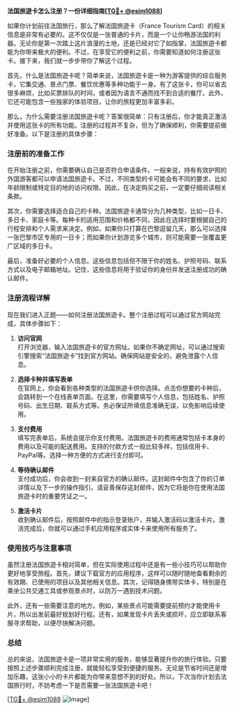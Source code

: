 **法国旅遊卡怎么注册？一份详细指南[[TG💪+ @esim1088](https://t.me/s/esim1088)]**

如果你计划前往法国旅行，那么了解法国旅遊卡（France Tourism Card）的相关信息是非常有必要的。这不仅仅是一张普通的卡片，而是一个让你畅游法国的利器。无论你是第一次踏上这片浪漫的土地，还是已经对它了如指掌，法国旅遊卡都能为你带来极大的便利。不过，在享受它的便利之前，你需要知道如何注册这张卡。接下来，我们就一步步带你了解这个过程。

首先，什么是法国旅遊卡呢？简单来说，法国旅遊卡是一种为游客提供的综合服务卡，它集交通、景点门票、餐饮优惠等多种功能于一身。有了这张卡，你可以省去很多麻烦，比如买票排队的时间，或者因为语言不通而找不到合适的餐厅。此外，它还可能包含一些独家的体验项目，让你的旅程更加丰富多彩。

那么，为什么需要注册法国旅遊卡呢？答案很简单：只有注册后，你才能真正激活并使用这张卡的所有功能。注册的过程并不复杂，但为了确保顺利，你需要提前做好准备。以下是注册的具体步骤：

### 注册前的准备工作

在开始注册之前，你需要确认自己是否符合申请条件。一般来说，持有有效护照的外国游客都可以申请法国旅遊卡。不过，不同类型的卡可能会有不同的要求，比如年龄限制或特定目的地的访问权限。因此，在决定购买之前，一定要仔细阅读相关条款。

其次，你需要选择适合自己的卡种。法国旅遊卡通常分为几种类型，比如一日卡、多日卡、家庭卡等。每种卡的适用范围和价格都不同，因此在选择时要根据自己的行程安排和个人需求来决定。例如，如果你只打算在巴黎逗留几天，那么可以选择一张巴黎市区专用的一日卡；而如果你计划游览多个城市，则可能需要一张覆盖更广区域的多日卡。

最后，准备好必要的个人信息。这些信息包括但不限于你的姓名、护照号码、联系方式以及电子邮箱地址。记住，这些信息将用于验证你的身份并发送注册成功的确认邮件。

### 注册流程详解

现在我们进入正题——如何注册法国旅遊卡。整个注册过程可以通过官方网站完成，具体步骤如下：

1. **访问官网**  
   打开浏览器，输入法国旅遊卡的官方网址。如果你不确定网址，可以通过搜索引擎搜索“法国旅遊卡”找到官方网站。确保网站是安全的，避免泄露个人信息。

2. **选择卡种并填写表单**  
   在官网上，你会看到各种类型的法国旅遊卡供你选择。点击你想要的卡种后，会跳转到一个在线表单页面。在这里，你需要填写个人信息，包括姓名、护照号码、出生日期、联系方式等。务必保证所填信息准确无误，以免影响后续使用。

3. **支付费用**  
   填写完表单后，系统会提示你支付费用。法国旅遊卡的费用通常包括卡本身的费用以及可能的配送费用。支持的付款方式一般比较多样，包括信用卡、PayPal等。选择一种方便的方式进行支付即可。

4. **等待确认邮件**  
   支付成功后，你会收到一封来自官方的确认邮件。这封邮件中包含了你的订单详情以及下一步的操作指引。请妥善保存这封邮件，因为它将是你在使用法国旅遊卡时的重要凭证之一。

5. **激活卡片**  
   收到确认邮件后，按照邮件中的指示登录账户，并输入激活码以激活卡片。激活完成后，你就可以通过手机应用程序或实体卡来使用所有服务了。

### 使用技巧与注意事项

虽然注册法国旅遊卡相对简单，但在实际使用过程中还是有一些小技巧可以帮助你更好地享受旅程。首先，建议下载官方的应用程序，这样可以随时随地查看剩余的有效期、已使用的项目以及其他相关信息。其次，记得随身携带实体卡，特别是在乘坐公共交通工具或参观景点时，以防万一遇到技术问题。

此外，还有一些需要注意的地方。例如，某些景点可能需要提前预约才能使用卡片，所以出发前最好规划好行程。还有，如果发现卡片丢失或损坏，应立即联系客服寻求帮助，以便尽快解决问题。

### 总结

总的来说，法国旅遊卡是一项非常实用的服务，能够显著提升你的旅行体验。只要按照上述步骤顺利完成注册，就能轻松享受到便捷的服务。无论是节省时间还是增加乐趣，这张小小的卡片都能为你带来意想不到的好处。所以，下次当你计划去法国旅行时，不妨考虑一下是否需要一张法国旅遊卡吧！

[[TG💪+ @esim1088](https://t.me/s/esim1088) ![Image](https://i.postimg.cc/4NQfJmqS/Snipaste-2025-05-13-00-14-12.png)]